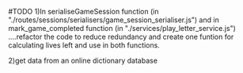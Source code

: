 #TODO
1)In serialiseGameSession function (in "./routes/sessions/serialisers/game_session_serialiser.js") and in
mark_game_completed function (in "./services/play_letter_service.js") ....refactor the code to reduce redundancy and create one funtion for calculating lives left and use in both functions.

2)get data from an online dictionary database
